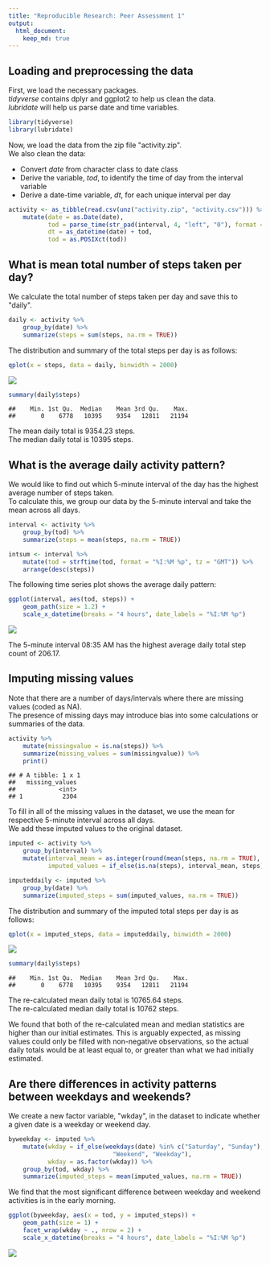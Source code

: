 ```yaml
---
title: "Reproducible Research: Peer Assessment 1"
output: 
  html_document:
    keep_md: true
---
```



## Loading and preprocessing the data
First, we load the necessary packages.  
*tidyverse* contains dplyr and ggplot2 to help us clean the data.  
*lubridate* will help us parse date and time variables.  

```r
library(tidyverse)
library(lubridate)
```
  
  
Now, we load the data from the zip file "activity.zip".  
We also clean the data:  
* Convert *date* from character class to date class  
* Derive the variable, *tod*, to identify the time of day from the interval variable  
* Derive a date-time variable, *dt*, for each unique interval per day  

```r
activity <- as_tibble(read.csv(unz("activity.zip", "activity.csv"))) %>%
    mutate(date = as.Date(date),
           tod = parse_time(str_pad(interval, 4, "left", "0"), format = "%H%M"),
           dt = as_datetime(date) + tod,
           tod = as.POSIXct(tod))
```
  
  
## What is mean total number of steps taken per day?
We calculate the total number of steps taken per day and save this to "daily".

```r
daily <- activity %>%
    group_by(date) %>%
    summarize(steps = sum(steps, na.rm = TRUE))
```
  
  
The distribution and summary of the total steps per day is as follows:

```r
qplot(x = steps, data = daily, binwidth = 2000)
```

![](PA1_template_files/figure-html/unnamed-chunk-4-1.png)<!-- -->

```r
summary(daily$steps)
```

```
##    Min. 1st Qu.  Median    Mean 3rd Qu.    Max. 
##       0    6778   10395    9354   12811   21194
```
  
  
The mean daily total is 9354.23 steps.  
The median daily total is 10395 steps.  
  
  
## What is the average daily activity pattern?
We would like to find out which 5-minute interval of the day has the highest average number of steps taken.  
To calculate this, we group our data by the 5-minute interval and take the mean across all days.  

```r
interval <- activity %>%
    group_by(tod) %>%
    summarize(steps = mean(steps, na.rm = TRUE))

intsum <- interval %>%
    mutate(tod = strftime(tod, format = "%I:%M %p", tz = "GMT")) %>%
    arrange(desc(steps))
```
  
  
The following time series plot shows the average daily pattern:

```r
ggplot(interval, aes(tod, steps)) +
    geom_path(size = 1.2) +
    scale_x_datetime(breaks = "4 hours", date_labels = "%I:%M %p")
```

![](PA1_template_files/figure-html/unnamed-chunk-6-1.png)<!-- -->
  
  
The 5-minute interval 08:35 AM has the highest average
daily total step count of 206.17.  
  
  
## Imputing missing values
Note that there are a number of days/intervals where there are missing values (coded as NA).  
The presence of missing days may introduce bias into some calculations or summaries of the data.  

```r
activity %>%
    mutate(missingvalue = is.na(steps)) %>%
    summarize(missing_values = sum(missingvalue)) %>%
    print()
```

```
## # A tibble: 1 x 1
##   missing_values
##            <int>
## 1           2304
```
  
  
To fill in all of the missing values in the dataset, we use the mean for respective
5-minute interval across all days.  
We add these imputed values to the original dataset.  
  

```r
imputed <- activity %>%
    group_by(interval) %>%
    mutate(interval_mean = as.integer(round(mean(steps, na.rm = TRUE), 0)),
           imputed_values = if_else(is.na(steps), interval_mean, steps))

imputeddaily <- imputed %>%
    group_by(date) %>%
    summarize(imputed_steps = sum(imputed_values, na.rm = TRUE))
```
  
  
The distribution and summary of the imputed total steps per day is as follows:

```r
qplot(x = imputed_steps, data = imputeddaily, binwidth = 2000)
```

![](PA1_template_files/figure-html/unnamed-chunk-9-1.png)<!-- -->

```r
summary(daily$steps)
```

```
##    Min. 1st Qu.  Median    Mean 3rd Qu.    Max. 
##       0    6778   10395    9354   12811   21194
```
  
  
The re-calculated mean daily total is 10765.64 steps.  
The re-calculated median daily total is 10762 steps.  
  
We found that both of the re-calculated mean and median statistics are higher than
our initial estimates. This is arguably expected, as missing values could only
be filled with non-negative observations, so the actual daily totals would be at 
least equal to, or greater than what we had initially estimated.  
  
  
## Are there differences in activity patterns between weekdays and weekends?
We create a new factor variable, "wkday", in the dataset to indicate whether a given
date is a weekday or weekend day.


```r
byweekday <- imputed %>%
    mutate(wkday = if_else(weekdays(date) %in% c("Saturday", "Sunday"),
                             "Weekend", "Weekday"),
           wkday = as.factor(wkday)) %>%
    group_by(tod, wkday) %>%
    summarize(imputed_steps = mean(imputed_values, na.rm = TRUE))
```
  
We find that the most significant difference between weekday and weekend activities
is in the early morning.

```r
ggplot(byweekday, aes(x = tod, y = imputed_steps)) +
    geom_path(size = 1) +
    facet_wrap(wkday ~ ., nrow = 2) +
    scale_x_datetime(breaks = "4 hours", date_labels = "%I:%M %p")
```

![](PA1_template_files/figure-html/unnamed-chunk-11-1.png)<!-- -->

